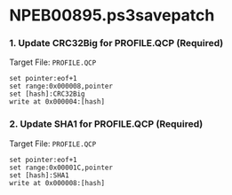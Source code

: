 # NPEB00895.ps3savepatch

### 1. Update CRC32Big for PROFILE.QCP (Required)

Target File: `PROFILE.QCP`

```
set pointer:eof+1
set range:0x000008,pointer
set [hash]:CRC32Big
write at 0x000004:[hash]
```

### 2. Update SHA1 for PROFILE.QCP (Required)

Target File: `PROFILE.QCP`

```
set pointer:eof+1
set range:0x00001C,pointer
set [hash]:SHA1
write at 0x000008:[hash]
```


